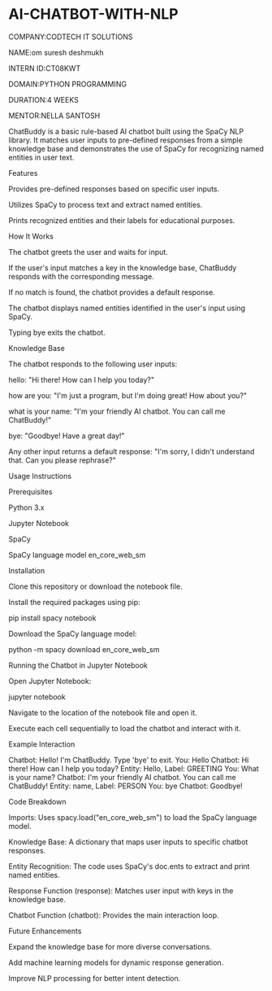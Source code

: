 # AI-CHATBOT-WITH-NLP

COMPANY:CODTECH IT SOLUTIONS

NAME:om suresh deshmukh

INTERN ID:CT08KWT

DOMAIN:PYTHON PROGRAMMING

DURATION:4 WEEKS

MENTOR:NELLA SANTOSH

ChatBuddy is a basic rule-based AI chatbot built using the SpaCy NLP library. It matches user inputs to pre-defined responses from a simple knowledge base and demonstrates the use of SpaCy for recognizing named entities in user text.

Features

Provides pre-defined responses based on specific user inputs.

Utilizes SpaCy to process text and extract named entities.

Prints recognized entities and their labels for educational purposes.

How It Works

The chatbot greets the user and waits for input.

If the user's input matches a key in the knowledge base, ChatBuddy responds with the corresponding message.

If no match is found, the chatbot provides a default response.

The chatbot displays named entities identified in the user's input using SpaCy.

Typing bye exits the chatbot.

Knowledge Base

The chatbot responds to the following user inputs:

hello: "Hi there! How can I help you today?"

how are you: "I'm just a program, but I'm doing great! How about you?"

what is your name: "I'm your friendly AI chatbot. You can call me ChatBuddy!"

bye: "Goodbye! Have a great day!"

Any other input returns a default response: "I'm sorry, I didn't understand that. Can you please rephrase?"

Usage Instructions

Prerequisites

Python 3.x

Jupyter Notebook

SpaCy

SpaCy language model en_core_web_sm

Installation

Clone this repository or download the notebook file.

Install the required packages using pip:

pip install spacy notebook

Download the SpaCy language model:

python -m spacy download en_core_web_sm

Running the Chatbot in Jupyter Notebook

Open Jupyter Notebook:

jupyter notebook

Navigate to the location of the notebook file and open it.

Execute each cell sequentially to load the chatbot and interact with it.

Example Interaction

Chatbot: Hello! I'm ChatBuddy. Type 'bye' to exit.
You: Hello
Chatbot: Hi there! How can I help you today?
Entity: Hello, Label: GREETING
You: What is your name?
Chatbot: I'm your friendly AI chatbot. You can call me ChatBuddy!
Entity: name, Label: PERSON
You: bye
Chatbot: Goodbye!

Code Breakdown

Imports: Uses spacy.load("en_core_web_sm") to load the SpaCy language model.

Knowledge Base: A dictionary that maps user inputs to specific chatbot responses.

Entity Recognition: The code uses SpaCy's doc.ents to extract and print named entities.

Response Function (response): Matches user input with keys in the knowledge base.

Chatbot Function (chatbot): Provides the main interaction loop.

Future Enhancements

Expand the knowledge base for more diverse conversations.

Add machine learning models for dynamic response generation.

Improve NLP processing for better intent detection.

